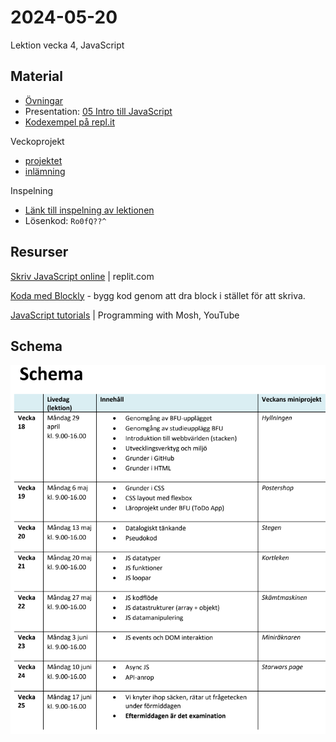 # 2024-05-20
Lektion vecka 4, JavaScript

## Material
+ [Övningar](exercises.md)
+ Presentation: [05 Intro till JavaScript](https://docs.google.com/presentation/d/1DJfWW1MRQbrVnCO9qgQOuPmwEFmkDeGkrdVxO9ow4fs/edit?usp=sharing)
+ [Kodexempel på repl.it](https://replit.com/@david_zocom/OvercookedGraciousCodegeneration)


Veckoprojekt
+ [projektet](projekt.md)
+ [inlämning](https://docs.google.com/forms/d/e/1FAIpQLSezrlfsYZSWjpPpX5PytUpp0gTjf9uS7rM3d-f1qZXtZnLLEQ/viewform?usp=sf_link)

Inspelning
+ [Länk till inspelning av lektionen](https://folkuniversitetet-se.zoom.us/rec/share/i-Qy0eKQJX6zENjfKQXjnJf1invA2_RvdE2DQgjIxVo8NT4s23hQqOYZT1OgOinG.Fb_key1FZC5mx984)
+ Lösenkod: `Ro0fQ??^`

## Resurser

[Skriv JavaScript online](https://replit.com/) | replit.com

[Koda med Blockly](https://lejonmanen.github.io/learn-code-blockly/) - bygg kod genom att dra block i stället för att skriva.

[JavaScript tutorials](https://www.youtube.com/playlist?list=PLTjRvDozrdlxEIuOBZkMAK5uiqp8rHUax) | Programming with Mosh, YouTube

## Schema
![Schema för kursen](schema.png)


